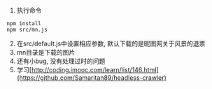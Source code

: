 1. 执行命令
```
npm install
npm src/mn.js
``` 

2. 在src/default.js中设置相应参数, 默认下载的是昵图网关于风景的退票
3. mn目录是下载的图片
4. 还有小bug, 没有处理过时的问题
5. 学习[http://coding.imooc.com/learn/list/146.html](https://github.com/Samaritan89/headless-crawler)
